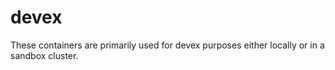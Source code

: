 # devex

These containers are primarily used for devex purposes either locally or in a sandbox cluster.
